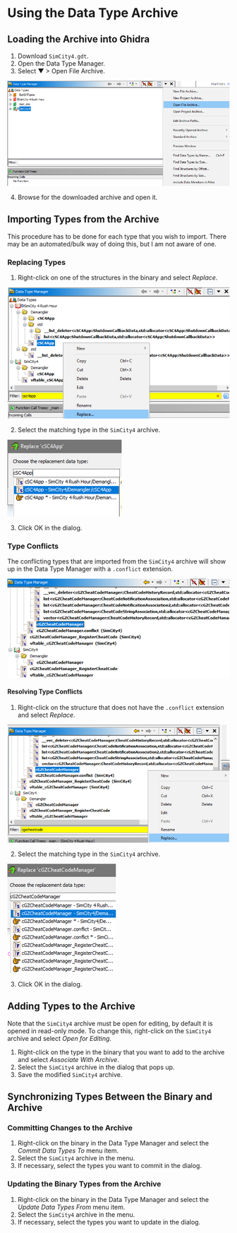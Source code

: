# Using the Data Type Archive

## Loading the Archive into Ghidra

1. Download `SimCity4.gdt`.
2. Open the Data Type Manager.
3. Select ▼ > Open File Archive.

![Data Type Manager open archive](images/OpenArchive.png)

4. Browse for the downloaded archive and open it.

## Importing Types from the Archive

This procedure has to be done for each type that you wish to import. There may be an automated/bulk way of doing this, but I am not aware of one.

### Replacing Types

1. Right-click on one of the structures in the binary and select *Replace*.

![Replace type menu item](images/ImportFromArchive_Replace.png)

2. Select the matching type in the `SimCity4` archive.

![Replace type dialog](images/ImportFromArchive_SelectArchiveType.png)

3. Click OK in the dialog.

### Type Conflicts

The conflicting types that are imported from the `SimCity4` archive will show up in the Data Type Manager with a `.conflict` extension.

![Type Conflict](images/ImportFromArchive_TypeConflict.png)

#### Resolving Type Conflicts

1. Right-click on the structure that does not have the `.conflict` extension and select *Replace*.

![Replace type menu item](images/ImportFromArchive_TypeConflict_Replace.png)

2. Select the matching type in the `SimCity4` archive.

![Replace type dialog](images/ImportFromArchive_TypeConflict_SelectArchiveType.png)

3. Click OK in the dialog.

## Adding Types to the Archive

Note that the `SimCity4` archive must be open for editing, by default it is opened in read-only mode.
To change this, right-click on the `SimCity4` archive and select *Open for Editing*.

1. Right-click on the type in the binary that you want to add to the archive and select *Associate With Archive*.
2. Select the `SimCity4` archive in the dialog that pops up.
3. Save the modified `SimCity4` archive.

## Synchronizing Types Between the Binary and Archive

### Committing Changes to the Archive

1. Right-click on the binary in the Data Type Manager and select the *Commit Data Types To* menu item.
2. Select the `SimCity4` archive in the menu.
3. If necessary, select the types you want to commit in the dialog.

### Updating the Binary Types from the Archive

1. Right-click on the binary in the Data Type Manager and select the *Update Data Types From* menu item.
2. Select the `SimCity4` archive in the menu.
3. If necessary, select the types you want to update in the dialog.

